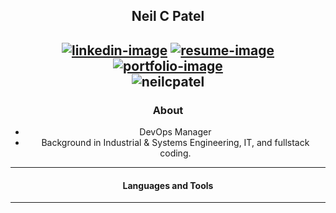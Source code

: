 <div align="center">

## Neil C Patel

[![linkedin-image]][linkedin-link]
[![resume-image]][resume-link]
[![portfolio-image]][portfolio-link]
<br>
<img src="https://komarev.com/ghpvc/?username=neilcpatel&style=flat-square&color=blue" alt="neilcpatel">
---

### About

- DevOps Manager
- Background in Industrial & Systems Engineering, IT, and fullstack coding.

---

#### Languages and Tools

---
</div>

[linkedin-image]: https://img.shields.io/badge/LinkedIn-7490AC?style=for-the-badge&logo=linkedin&logoColor=D7DDE8

[linkedin-link]: https://www.linkedin.com/in/neil-patel-781ab114/

[resume-image]: https://img.shields.io/badge/resume-7490AC?style=for-the-badge&logo=linkedin&logoColor=D7DDE8

[resume-link]: https://www.linkedin.com/in/neil-patel-781ab114/

[portfolio-image]: https://img.shields.io/badge/Portfolio-7490AC?style=for-the-badge&logo=githubpages&logoColor=D7DDE8

[portfolio-link]: https://www.linkedin.com/in/neil-patel-781ab114/

[stats]: https://github-readme-stats.vercel.app/api?username=neilcpatel&theme=nord&hide_border=true&show_icons=true

[languages]: https://github-readme-stats.vercel.app/api/top-langs/?username=neilcpatel&layout=compact&theme=nord&hide_border=true
